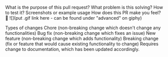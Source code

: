 What is the purpose of this pull request?
What problem is this solving?
How to test it?
Screenshots or example usage
How does this PR make you feel? 🔗
![](put .gif link here - can be found under "advanced" on giphy)

Types of changes
 Chore (non-breaking change which doesn't change any functionalities)
 Bug fix (non-breaking change which fixes an issue)
 New feature (non-breaking change which adds functionality)
 Breaking change (fix or feature that would cause existing functionality to change)
 Requires change to documentation, which has been updated accordingly.